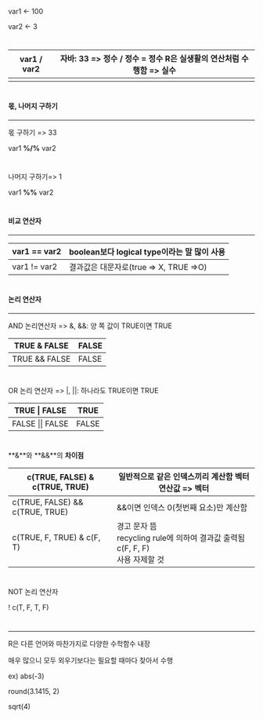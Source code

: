 var1 <- 100

var2 <- 3

 #

| var1 / var2 | 자바: 33 => 정수 / 정수 = 정수     R은 실생활의 연산처럼 수행함 => 실수 |
| ----------- | ------------------------------------------------------------ |
|             |                                                              |

 #

#### 몫, 나머지 구하기

---

몫 구하기 => 33

var1 **%/%** var2

 #

나머지  구하기=> 1

var1 **%%** var2

 #

#### 비교 연산자

---

| var1 == var2 | boolean보다 logical type이라는 말 많이 사용 |
| ------------ | ------------------------------------------- |
| var1 != var2 | 결과값은 대문자로(true => X, TRUE =>O)      |

 #

#### 논리 연산자

---

AND 논리연산자 => &, &&: 양 쪽 값이 TRUE이면 TRUE

| TRUE & FALSE  | FALSE |
| ------------- | ----- |
| TRUE && FALSE | FALSE |

 #

OR 논리 연산자 => |, ||: 하나라도 TRUE이면 TRUE

| TRUE \| FALSE    | TRUE  |
| ---------------- | ----- |
| FALSE \|\| FALSE | FALSE |

 #

**&**와 **&&**의 **차이점**

| c(TRUE, FALSE) & c(TRUE, TRUE)  | 일반적으로 같은 인덱스끼리 계산함     벡터 연산값  => 벡터 |
| ------------------------------- | ---------------------------------------------------------- |
| c(TRUE, FALSE) && c(TRUE, TRUE) | &&이면 인덱스 0(첫번째 요소)만 계산함                      |
| c(TRUE, F, TRUE) & c(F, T) | 경고 문자 뜸 <br /> recycling rule에 의하여 결과값 출력됨<br />  c(F, F, F)  <br />사용 자제할 것 |

#


NOT 논리 연산자

! c(T, F, T, F)

 #

---

R은 다른 언어와 마찬가지로 다양한 수학함수 내장

매우 많으니 모두 외우기보다는 필요할 때마다 찾아서 수행

ex) abs(-3)

   round(3.1415, 2)

   sqrt(4)